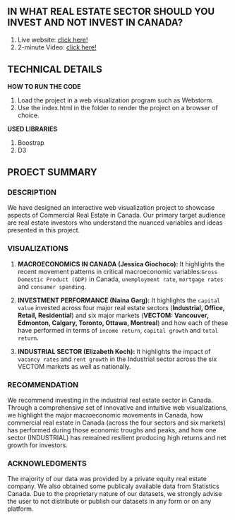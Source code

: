 ## **IN WHAT REAL ESTATE SECTOR SHOULD YOU INVEST AND NOT INVEST IN CANADA?**

1. Live website: [click here!](https://project171.github.io/design-invest/)
2. 2-minute Video: [click here!](https://youtube.com)


## **TECHNICAL DETAILS**

**HOW TO RUN THE CODE**
1. Load the project in a web visualization program such as Webstorm.
2. Use the index.html in the folder to render the project on a browser of choice.
   
**USED LIBRARIES**
1. Boostrap
2. D3

 
## **PROECT SUMMARY**

### **DESCRIPTION**

We have designed an interactive web visualization project to showcase aspects of Commercial Real Estate in Canada. Our primary target audience are real estate investors who understand the nuanced variables and ideas presented in this project. 


### **VISUALIZATIONS**

1. **MACROECONOMICS IN CANADA (Jessica Giochoco):** It highlights the recent movement patterns in critical macroeconomic variables:`Gross Domestic Product (GDP)` in Canada, `unemployment rate`, `mortgage rates` and `consumer spending`. 

2. **INVESTMENT PERFORMANCE (Naina Garg):** It highlights the `capital value` invested across four major real estate sectors (**Industrial, Office, Retail, Residential**) and six major markets (**VECTOM: Vancouver, Edmonton, Calgary, Toronto, Ottawa, Montreal**) and how each of these have performed in terms of `income return`, `capital growth` and `total return`.
   
3. **INDUSTRIAL SECTOR (Elizabeth Koch):** It highlights the impact of `vacancy rates` and `rent growth` in the Industrial sector across the six VECTOM markets as well as nationally.


### **RECOMMENDATION**

We recommend investing in the industrial real estate sector in Canada. Through a comprehensive set of innovative and intuitive web visualizations, we highlight the major macroeconomic movements in Canada, how commercial real estate  in Canada (across the four sectors and six markets) has performed during those economic troughs and peaks, and how one sector (INDUSTRIAL) has remained resilient producing high returns and net growth for investors. 


### **ACKNOWLEDGMENTS**
The majority of our data was provided by a private equity real estate company. We also obtained some publicaly available data from Statistics Canada. Due to the proprietary nature of our datasets, we strongly advise the user to not distribute or publish our datasets in any form or on any platform.

